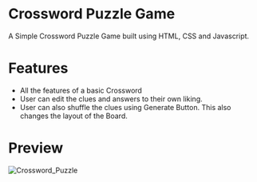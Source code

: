 # Crossword Puzzle Game
A Simple Crossword Puzzle Game built using HTML, CSS and Javascript.

# Features
- All the features of a basic Crossword
- User can edit the clues and answers to their own liking.
- User can also shuffle the clues using Generate Button. This also changes the layout of the Board.

# Preview
![Crossword_Puzzle](https://github.com/5h0ov/GameZone/assets/83227649/2046800c-e7f8-465f-b96f-65fa2ae57a72)
